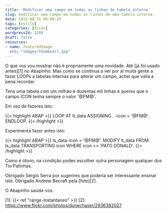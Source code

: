 ```yaml
---
title: 'Modificar uma campo em todas as linhas de tabela interna'
slug: modificar-uma-campo-em-todas-as-linhas-de-uma-tabela-interna
date: 2015-08-31 09:00:25
tags: [estilo]
categories: [dicas]
wordpressId: 3209
draft: false
resources:
- name: featuredImage
  src: "images/thumbnail.jpg"
---
```

O que vos vou mostrar não é propriamente uma novidade. Até [já foi usado antes][1] no Abapinho. Mas como se continua a ver por aí muita gente a fazer LOOPs a tabelas internas para alterar um campo, achei que valia a pena recordar.

Tens uma tabela com um milhão e duzentas mil linhas e queres que o campo ICON tenha sempre o valor '@FM@'.

Em vez de fazeres isto:

{{< highlight ABAP >}}
LOOP AT lt_data ASSIGNING <data>.
  <data>-icon = '@FM@'.
ENDLOOP.
{{< /highlight >}}

Experimenta fazer antes isto:

{{< highlight ABAP >}}
ls_data-icon = '@FM@'.
MODIFY lt_data FROM ls_data TRANSPORTING icon WHERE icon <> 'PATO DONALD'.
{{< /highlight >}}

Como é óbvio, na condição podes escolher outra personagem qualquer dos Tio Patinhas.

Obrigado Sérgio Serra por sugerires que poderia ser interessante ensinar isto.
Obrigado Andrew Becraft pela [foto][2].

O Abapinho saúda-vos.

   [1]: {{< ref "range-instantaneo" >}}
   [2]: https://www.flickr.com/photos/dunechaser/2936382027
